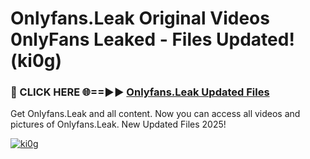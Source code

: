 # Onlyfans.Leak Original Videos 0nlyFans Leaked - Files Updated! (ki0g)

<h3>🔴 CLICK HERE 🌐==►► <a href="https://tinyurl.com/2m67pmp6" rel="nofollow">Onlyfans.Leak Updated Files</a></h3>

Get Onlyfans.Leak and all content. Now you can access all videos and pictures of Onlyfans.Leak. New Updated Files 2025!

[![ki0g](https://i.imgur.com/H4QAA4z.gif)](https://tinyurl.com/2m67pmp6)